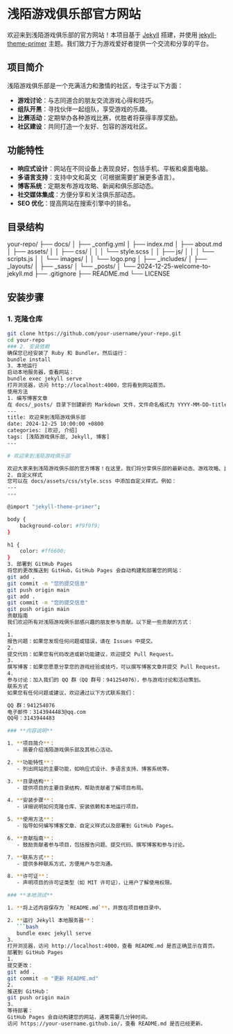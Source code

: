 # 浅陌游戏俱乐部官方网站

欢迎来到浅陌游戏俱乐部的官方网站！本项目基于 [Jekyll](https://jekyllrb.com/) 搭建，并使用 [jekyll-theme-primer](https://github.com/pages-themes/primer) 主题。我们致力于为游戏爱好者提供一个交流和分享的平台。

## 项目简介

浅陌游戏俱乐部是一个充满活力和激情的社区，专注于以下方面：

- **游戏讨论**：与志同道合的朋友交流游戏心得和技巧。
- **组队开黑**：寻找伙伴一起组队，享受游戏的乐趣。
- **比赛活动**：定期举办各种游戏比赛，优胜者将获得丰厚奖励。
- **社区建设**：共同打造一个友好、包容的游戏社区。

## 功能特性

- **响应式设计**：网站在不同设备上表现良好，包括手机、平板和桌面电脑。
- **多语言支持**：支持中文和英文（可根据需要扩展更多语言）。
- **博客系统**：定期发布游戏攻略、新闻和俱乐部动态。
- **社交媒体集成**：方便分享和关注俱乐部动态。
- **SEO 优化**：提高网站在搜索引擎中的排名。

## 目录结构
your-repo/
├── docs/
│ ├── _config.yml
│ ├── index.md
│ ├── about.md
│ ├── assets/
│ │ ├── css/
│ │ │ └── style.scss
│ │ ├── js/
│ │ │ └── scripts.js
│ │ └── images/
│ │ └── logo.png
│ ├── _includes/
│ ├── _layouts/
│ ├── _sass/
│ └── _posts/
│ └── 2024-12-25-welcome-to-jekyll.md
├── .gitignore
├── README.md
└── LICENSE

## 安装步骤

### 1. 克隆仓库

```bash
git clone https://github.com/your-username/your-repo.git
cd your-repo
### 2. 安装依赖
确保您已经安装了 Ruby 和 Bundler。然后运行：
bundle install
3. 本地运行
启动本地服务器，查看网站：
bundle exec jekyll serve
打开浏览器，访问 http://localhost:4000，您将看到网站首页。
使用方法
1. 编写博客文章
在 docs/_posts/ 目录下创建新的 Markdown 文件，文件命名格式为 YYYY-MM-DD-title.md。例如：
---
title: 欢迎来到浅陌游戏俱乐部
date: 2024-12-25 10:00:00 +0800
categories: [欢迎, 介绍]
tags: [浅陌游戏俱乐部, Jekyll, 博客]
---

# 欢迎来到浅陌游戏俱乐部

欢迎大家来到浅陌游戏俱乐部的官方博客！在这里，我们将分享俱乐部的最新动态、游戏攻略、比赛信息以及各种与游戏相关的有趣内容。
2. 自定义样式
您可以在 docs/assets/css/style.scss 中添加自定义样式。例如：
---
---

@import "jekyll-theme-primer";

body {
    background-color: #f9f9f9;
}

h1 {
    color: #ff6600;
}
3. 部署到 GitHub Pages
将您的更改推送到 GitHub，GitHub Pages 会自动构建和部署您的网站：
git add .
git commit -m "您的提交信息"
git push origin main
git add .
git commit -m "您的提交信息"
git push origin main
贡献指南
我们欢迎所有对浅陌游戏俱乐部感兴趣的朋友参与贡献。以下是一些贡献的方式：

1.
报告问题：如果您发现任何问题或错误，请在 Issues 中提交。
2.
提交代码：如果您有代码改进或新功能建议，欢迎提交 Pull Request。
3.
撰写博客：如果您愿意分享您的游戏经验或技巧，可以撰写博客文章并提交 Pull Request。
4.
参与讨论：加入我们的 QQ 群（QQ 群号：941254076），参与游戏讨论和活动策划。
联系方式
如果您有任何问题或建议，欢迎通过以下方式联系我们：

QQ 群：941254076
电子邮件：3143944483@qq.com
QQ号：3143944483

### **内容说明**

1. **项目简介**：
   - 简要介绍浅陌游戏俱乐部及其核心活动。

2. **功能特性**：
   - 列出网站的主要功能，如响应式设计、多语言支持、博客系统等。

3. **目录结构**：
   - 提供项目的主要目录结构，帮助贡献者了解项目布局。

4. **安装步骤**：
   - 详细说明如何克隆仓库、安装依赖和本地运行项目。

5. **使用方法**：
   - 指导如何编写博客文章、自定义样式以及部署到 GitHub Pages。

6. **贡献指南**：
   - 鼓励贡献者参与项目，包括报告问题、提交代码、撰写博客和参与讨论。

7. **联系方式**：
   - 提供多种联系方式，方便用户与您沟通。

8. **许可证**：
   - 声明项目的许可证类型（如 MIT 许可证），让用户了解使用权限。

### **本地测试**

1. **将上述内容保存为 `README.md`**，并放在项目根目录中。

2. **运行 Jekyll 本地服务器**：
   ```bash
   bundle exec jekyll serve
3.
打开浏览器，访问 http://localhost:4000，查看 README.md 是否正确显示在首页。
部署到 GitHub Pages
1.
提交更改：
git add .
git commit -m "更新 README.md"
2.
推送到 GitHub：
git push origin main
3.
等待部署：
GitHub Pages 会自动构建您的网站，通常需要几分钟时间。
访问 https://your-username.github.io/，查看 README.md 是否已经更新。
